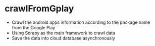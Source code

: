 # crawlFromGplay

* Crawl the android apps information according to the package name from the Google Play
* Using Scrapy as the main framework to crawl data
* Save the data into cloud database asynchronously
